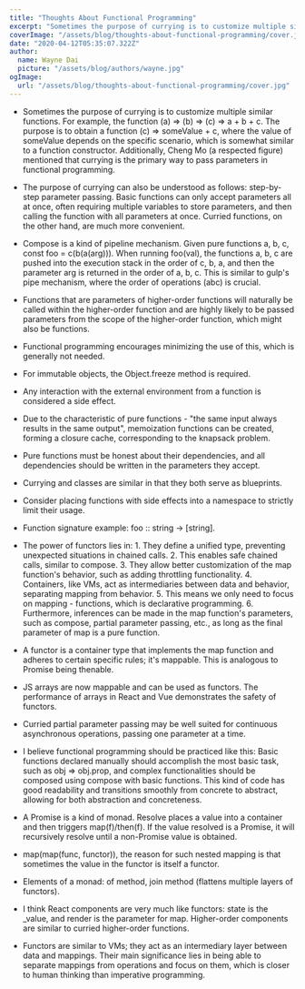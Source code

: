 ```yaml
---
title: "Thoughts About Functional Programming"
excerpt: "Sometimes the purpose of currying is to customize multiple similar functions. For example, the function (a) => (b) => (c) => a + b + c. The purpose is to obtain a function (c) => someValue + c, where the value of someValue depends on the specific scenario, which is somewhat similar to a function constructor. "
coverImage: "/assets/blog/thoughts-about-functional-programming/cover.jpg"
date: "2020-04-12T05:35:07.322Z"
author:
  name: Wayne Dai
  picture: "/assets/blog/authors/wayne.jpg"
ogImage:
  url: "/assets/blog/thoughts-about-functional-programming/cover.jpg"
---
```


- Sometimes the purpose of currying is to customize multiple similar functions. For example, the function (a) => (b) => (c) => a + b + c. The purpose is to obtain a function (c) => someValue + c, where the value of someValue depends on the specific scenario, which is somewhat similar to a function constructor. Additionally, Cheng Mo (a respected figure) mentioned that currying is the primary way to pass parameters in functional programming.

- The purpose of currying can also be understood as follows: step-by-step parameter passing. Basic functions can only accept parameters all at once, often requiring multiple variables to store parameters, and then calling the function with all parameters at once. Curried functions, on the other hand, are much more convenient.

- Compose is a kind of pipeline mechanism. Given pure functions a, b, c, const foo = c(b(a(arg))). When running foo(val), the functions a, b, c are pushed into the execution stack in the order of c, b, a, and then the parameter arg is returned in the order of a, b, c. This is similar to gulp's pipe mechanism, where the order of operations (abc) is crucial.

- Functions that are parameters of higher-order functions will naturally be called within the higher-order function and are highly likely to be passed parameters from the scope of the higher-order function, which might also be functions.

- Functional programming encourages minimizing the use of this, which is generally not needed.

- For immutable objects, the Object.freeze method is required.

- Any interaction with the external environment from a function is considered a side effect.

- Due to the characteristic of pure functions - "the same input always results in the same output", memoization functions can be created, forming a closure cache, corresponding to the knapsack problem.

- Pure functions must be honest about their dependencies, and all dependencies should be written in the parameters they accept.

- Currying and classes are similar in that they both serve as blueprints.

- Consider placing functions with side effects into a namespace to strictly limit their usage.

- Function signature example: foo :: string -> [string].

- The power of functors lies in: 1. They define a unified type, preventing unexpected situations in chained calls. 2. This enables safe chained calls, similar to compose. 3. They allow better customization of the map function's behavior, such as adding throttling functionality. 4. Containers, like VMs, act as intermediaries between data and behavior, separating mapping from behavior. 5. This means we only need to focus on mapping - functions, which is declarative programming. 6. Furthermore, inferences can be made in the map function's parameters, such as compose, partial parameter passing, etc., as long as the final parameter of map is a pure function.

- A functor is a container type that implements the map function and adheres to certain specific rules; it's mappable. This is analogous to Promise being thenable.

- JS arrays are now mappable and can be used as functors. The performance of arrays in React and Vue demonstrates the safety of functors.

- Curried partial parameter passing may be well suited for continuous asynchronous operations, passing one parameter at a time.

- I believe functional programming should be practiced like this: Basic functions declared manually should accomplish the most basic task, such as obj => obj.prop, and complex functionalities should be composed using compose with basic functions. This kind of code has good readability and transitions smoothly from concrete to abstract, allowing for both abstraction and concreteness.

- A Promise is a kind of monad. Resolve places a value into a container and then triggers map(f)/then(f). If the value resolved is a Promise, it will recursively resolve until a non-Promise value is obtained.

- map(map(func, functor)), the reason for such nested mapping is that sometimes the value in the functor is itself a functor.

- Elements of a monad: of method, join method (flattens multiple layers of functors).

- I think React components are very much like functors: state is the _value, and render is the parameter for map. Higher-order components are similar to curried higher-order functions.

- Functors are similar to VMs; they act as an intermediary layer between data and mappings. Their main significance lies in being able to separate mappings from operations and focus on them, which is closer to human thinking than imperative programming.
